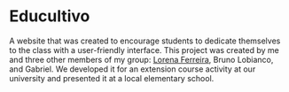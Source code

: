 # Educultivo
A website that was created to encourage students to dedicate themselves to the class with a user-friendly interface.
This project was created by me and three other members of my group: [Lorena Ferreira](https://github.com/lorenafsv), Bruno Lobianco, and Gabriel. We developed it for an extension course activity at our university and presented it at a local elementary school.
